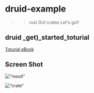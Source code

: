 # druid-example

> > rust GUI crates
> > Let's go!!

## druid \_get)\_started_toturial

[Toturial eBook](https://linebender.org/druid/get_started.html)

## Screen Shot

<a gref= “https://linebender.org/druid/get_started.html”><img align=“left” alt=“result” width=“930px” src=“https://user-images.githubusercontent.com/67513038/153873685-f6ff5472-61a1-4471-9408-6dc560223424.jpg”></a>

<a gref= “https://crates.io/crates/druid”><img align=“left” alt=“crate” width=“930px” src=“https://user-images.githubusercontent.com/67513038/153873755-ee2df2bc-d468-4120-8557-d236763088d7.jpg”></a>
